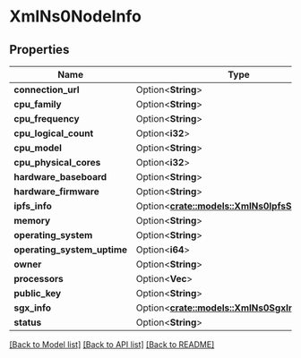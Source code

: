# XmlNs0NodeInfo

## Properties

Name | Type | Description | Notes
------------ | ------------- | ------------- | -------------
**connection_url** | Option<**String**> |  | [optional]
**cpu_family** | Option<**String**> |  | [optional]
**cpu_frequency** | Option<**String**> |  | [optional]
**cpu_logical_count** | Option<**i32**> |  | [optional]
**cpu_model** | Option<**String**> |  | [optional]
**cpu_physical_cores** | Option<**i32**> |  | [optional]
**hardware_baseboard** | Option<**String**> |  | [optional]
**hardware_firmware** | Option<**String**> |  | [optional]
**ipfs_info** | Option<[**crate::models::XmlNs0IpfsSystemInfo**](xml_ns0_IPFSSystemInfo.md)> |  | [optional]
**memory** | Option<**String**> |  | [optional]
**operating_system** | Option<**String**> |  | [optional]
**operating_system_uptime** | Option<**i64**> |  | [optional]
**owner** | Option<**String**> |  | [optional]
**processors** | Option<**Vec<String>**> |  | [optional]
**public_key** | Option<**String**> |  | [optional]
**sgx_info** | Option<[**crate::models::XmlNs0SgxInfo**](xml_ns0_SGXInfo.md)> |  | [optional]
**status** | Option<**String**> |  | [optional]

[[Back to Model list]](../README.md#documentation-for-models) [[Back to API list]](../README.md#documentation-for-api-endpoints) [[Back to README]](../README.md)


